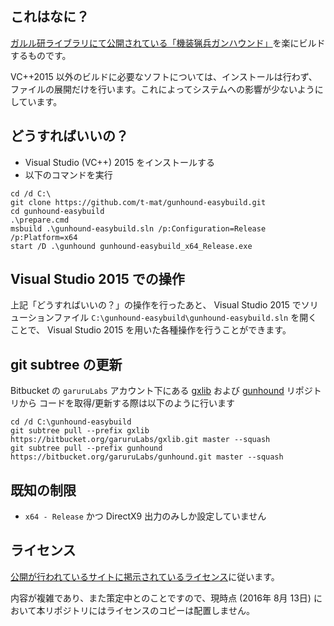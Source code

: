 ﻿## これはなに？

[ガルル研ライブラリにて公開されている「機装猟兵ガンハウンド」](http://garuru.co.jp/lib/index.php?HelloWorld)を楽にビルドするものです。

VC++2015 以外のビルドに必要なソフトについては、インストールは行わず、ファイルの展開だけを行います。これによってシステムへの影響が少ないようにしています。


## どうすればいいの？

- Visual Studio (VC++) 2015 をインストールする
- 以下のコマンドを実行

```
cd /d C:\
git clone https://github.com/t-mat/gunhound-easybuild.git
cd gunhound-easybuild
.\prepare.cmd
msbuild .\gunhound-easybuild.sln /p:Configuration=Release /p:Platform=x64
start /D .\gunhound gunhound-easybuild_x64_Release.exe
```


## Visual Studio 2015 での操作

上記「どうすればいいの？」の操作を行ったあと、
Visual Studio 2015 でソリューションファイル `C:\gunhound-easybuild\gunhound-easybuild.sln` を開くことで、
Visual Studio 2015 を用いた各種操作を行うことができます。


## git subtree の更新

Bitbucket の `garuruLabs` アカウント下にある [gxlib](https://bitbucket.org/garuruLabs/gxlib) および [gunhound](https://bitbucket.org/garuruLabs/gunhound) リポジトリから
コードを取得/更新する際は以下のように行います

```
cd /d C:\gunhound-easybuild
git subtree pull --prefix gxlib https://bitbucket.org/garuruLabs/gxlib.git master --squash
git subtree pull --prefix gunhound https://bitbucket.org/garuruLabs/gunhound.git master --squash
```


## 既知の制限

- `x64 - Release` かつ DirectX9 出力のみしか設定していません


## ライセンス

[公開が行われているサイトに掲示されているライセンス](http://garuru.co.jp/lib/index.php?%E3%83%A9%E3%82%A4%E3%82%BB%E3%83%B3%E3%82%B9)に従います。

内容が複雑であり、また策定中とのことですので、現時点 (2016年 8月 13日) において本リポジトリにはライセンスのコピーは配置しません。
